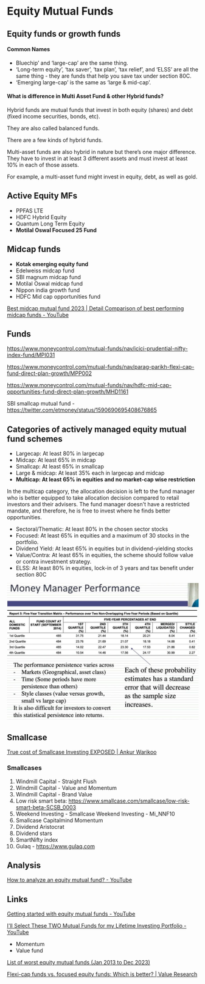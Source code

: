 # Equity Mutual Funds

## Equity funds or growth funds

#### Common Names

- Bluechip’ and ‘large-cap’ are the same thing.
- ‘Long-term equity’, ‘tax saver’, ‘tax plan’, ‘tax relief’, and ‘ELSS’ are all the same thing - they are funds that help you save tax under section 80C.
- ‘Emerging large-cap’ is the same as ‘large & mid-cap’.

#### What is difference in Multi Asset Fund & other Hybrid funds?

Hybrid funds are mutual funds that invest in both equity (shares) and debt (fixed income securities, bonds, etc).

They are also called balanced funds.

There are a few kinds of hybrid funds.

Multi-asset funds are also hybrid in nature but there’s one major difference. They have to invest in at least 3 different assets and must invest at least 10% in each of those assets.

For example, a multi-asset fund might invest in equity, debt, as well as gold.

## Active Equity MFs

- PPFAS LTE
- HDFC Hybrid Equity
- Quantum Long Term Equity
- **Motilal Oswal Focused 25 Fund**

## Midcap funds

- **Kotak emerging equity fund**
- Edelweiss midcap fund
- SBI magnum midcap fund
- Motilal Oswal midcap fund
- Nippon india growth fund
- HDFC Mid cap opportunities fund

[Best midcap mutual fund 2023 | Detail Comparison of best performing midcap funds - YouTube](https://www.youtube.com/watch?v=gxPrsLCq0H4)

## Funds

https://www.moneycontrol.com/mutual-funds/nav/icici-prudential-nifty-index-fund/MPI031

https://www.moneycontrol.com/mutual-funds/nav/parag-parikh-flexi-cap-fund-direct-plan-growth/MPP002

https://www.moneycontrol.com/mutual-funds/nav/hdfc-mid-cap-opportunities-fund-direct-plan-growth/MHD1161

SBI smallcap mutual fund - https://twitter.com/etmoney/status/1590690695408676865

## Categories of actively managed equity mutual fund schemes

- Largecap: At least 80% in largecap
- Midcap: At least 65% in midcap
- Smallcap: At least 65% in smallcap
- Large & midcap: At least 35% each in largecap and midcap
- **Multicap: At least 65% in equities and no market-cap wise restriction**

In the multicap category, the allocation decision is left to the fund manager who is better equipped to take allocation decision compared to retail investors and their advisers. The fund manager doesn't have a restricted mandate, and therefore, he is free to invest where he finds better opportunities.

- Sectoral/Thematic: At least 80% in the chosen sector stocks
- Focused: At least 65% in equities and a maximum of 30 stocks in the portfolio.
- Dividend Yield: At least 65% in equities but in dividend-yielding stocks
- Value/Contra: At least 65% in equities, the scheme should follow value or contra investment strategy.
- ELSS: At least 80% in equities, lock-in of 3 years and tax benefit under section 80C

![image](../../media/Mutual-Funds-image7.jpg)

## Smallcase

[True cost of Smallcase Investing EXPOSED | Ankur Warikoo](https://www.youtube.com/watch?v=RwKEqGOpqQs)

### Smallcases

1. Windmill Capital - Straight Flush
2. Windmill Capital - Value and Momentum
3. Windmill Capital - Brand Value
4. Low risk smart beta: https://www.smallcase.com/smallcase/low-risk-smart-beta-SCSB_0003
5. Weekend Investing - Smallcase Weekend Investing - Mi_NNF10
6. Smallcase Capitalmind Momentum
7. Dividend Aristocrat
8. Dividend stars
9. SmartNifty index
10. Gulaq - https://www.gulaq.com

## Analysis

[How to analyze an equity mutual fund? - YouTube](https://www.youtube.com/watch?v=k6wLmbWgies)

## Links

[Getting started with equity mutual funds - YouTube](https://www.youtube.com/watch?v=nW5DTqJ7REY)

[I'll Select These TWO Mutual Funds for my Lifetime Investing Portfolio - YouTube](https://www.youtube.com/watch?v=aYHRTPTDtNk)

- Momentum
- Value fund

[List of worst equity mutual funds (Jan 2013 to Dec 2023)](https://freefincal.com/list-of-worst-equity-mutual-funds-jan-2013-to-dec-2023/)

[Flexi-cap funds vs. focused equity funds: Which is better? | Value Research](https://www.valueresearchonline.com/stories/53730/do-focused-funds-give-better-returns-than-flexi-cap-funds/)
